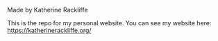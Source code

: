 Made by Katherine Rackliffe

This is the repo for my personal website. You can see my website here: https://katherinerackliffe.org/
